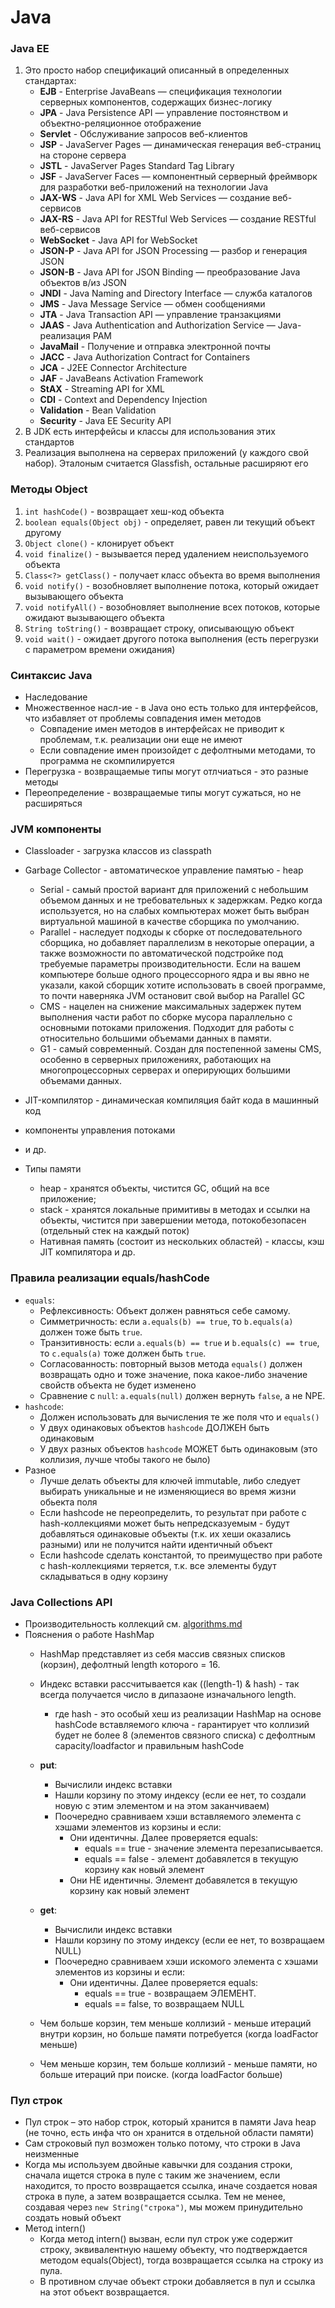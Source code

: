 # Java

### Java EE
1. Это просто набор спецификаций описанный в определенных стандартах:
    + **EJB** - Enterprise JavaBeans — спецификация технологии серверных компонентов, содержащих бизнес-логику
    + **JPA** - Java Persistence API — управление постоянством и объектно-реляционное отображение
    + **Servlet** - Обслуживание запросов веб-клиентов
    + **JSP** - JavaServer Pages — динамическая генерация веб-страниц на стороне сервера
    + **JSTL** - JavaServer Pages Standard Tag Library
    + **JSF** - JavaServer Faces — компонентный серверный фреймворк для разработки веб-приложений на технологии Java
    + **JAX-WS** - Java API for XML Web Services — создание веб-сервисов
    + **JAX-RS** - Java API for RESTful Web Services — создание RESTful веб-сервисов
    + **WebSocket** - Java API for WebSocket
    + **JSON-P** - Java API for JSON Processing — разбор и генерация JSON
    + **JSON-B** - Java API for JSON Binding — преобразование Java объектов в/из JSON
    + **JNDI** - Java Naming and Directory Interface — служба каталогов
    + **JMS** - Java Message Service — обмен сообщениями
    + **JTA** - Java Transaction API — управление транзакциями
    + **JAAS** - Java Authentication and Authorization Service — Java-реализация PAM	
    + **JavaMail** - Получение и отправка электронной почты
    + **JACC** - Java Authorization Contract for Containers
    + **JCA** - J2EE Connector Architecture
    + **JAF** - JavaBeans Activation Framework
    + **StAX** - Streaming API for XML
    + **CDI** - Context and Dependency Injection
    + **Validation** - Bean Validation
    + **Security** - Java EE Security API
1. В JDK есть интерфейсы и классы для использования этих стандартов
1. Реализация выполнена на серверах приложений (у каждого свой набор). Эталоным считается Glassfish, остальные расширяют его

### Методы Object
1. `int hashCode()` - возвращает хеш-код объекта
1. `boolean equals(Object obj)` - определяет, равен ли текущий объект другому
1. `Object clone()` - клонирует объект
1. `void finalize()` - вызывается перед удалением неиспользуемого объекта
1. `Class<?> getClass()` - получает класс объекта во время выполнения
1. `void notify()` - возобновляет выполнение потока, который ожидает вызывающего объекта
1. `void notifyAll()` - возобновляет выполнение всех потоков, которые ожидают вызывающего объекта
1. `String toString()` - возвращает строку, описывающую объект
1. `void wait()` - ожидает другого потока выполнения (есть перегрузки с параметром времени ожидания)

### Синтаксис Java
+ Наследование
+ Множественное насл-ие - в Java оно есть только для интерфейсов, что избавляет от проблемы совпадения имен методов
    + Совпадение имен методов в интерфейсах не приводит к проблемам, т.к. реализации они еще не имеют
    + Если совпадение имен произойдет с дефолтными методами, то программа не скомпилируется
+ Перегрузка - возвращаемые типы могут отлчиаться - это разные методы
+ Переопределение - возвращаемые типы могут сужаться, но не расширяться

### JVM компоненты
+ Classloader - загрузка классов из classpath
+ Garbage Collector - автоматическое управление памятью - heap
    + Serial - самый простой вариант для приложений с небольшим объемом данных и не требовательных к задержкам. Редко когда используется, но на слабых компьютерах может быть выбран виртуальной машиной в качестве сборщика по умолчанию.
    + Parallel - наследует подходы к сборке от последовательного сборщика, но добавляет параллелизм в некоторые операции, а также возможности по автоматической подстройке под требуемые параметры производительности. Если на вашем компьютере больше одного процессорного ядра и вы явно не указали, какой сборщик хотите использовать в своей программе, то почти наверняка JVM остановит свой выбор на Parallel GC
    + CMS - нацелен на снижение максимальных задержек путем выполнения части работ по сборке мусора параллельно с основными потоками приложения. Подходит для работы с относительно большими объемами данных в памяти.
    + G1 - самый современный. Создан для постепенной замены CMS, особенно в серверных приложениях, работающих на многопроцессорных серверах и оперирующих большими объемами данных.
+ JIT-компилятор - динамическая компиляция байт кода в машинный код
+ компоненты управления потоками
+ и др.

+ Типы памяти
    + heap - хранятся объекты, чистится GC, общий на все приложение;
    + stack - хранятся локальные примитивы в методах и ссылки на объекты, чистится при завершении метода, потокобезопасен (отдельный стек на каждый поток)
    + Нативная память (состоит из нескольких областей) - классы, кэш JIT компилятора и др.
    
### Правила реализации equals/hashCode
+ `equals`:
    + Рефлексивность: Объект должен равняться себе самому.
    + Симметричность: если `a.equals(b) == true`, то `b.equals(a)` должен тоже быть `true`.
    + Транзитивность: если `a.equals(b) == true` и `b.equals(c) == true`, то `c.equals(a)` тоже должен быть `true`.
    + Согласованность: повторный вызов метода `equals()` должен возвращать одно и тоже значение, пока какое-либо значение свойств объекта не будет изменено
    + Сравнение с `null`: `a.equals(null)` должен вернуть `false`, а не NPE.
+ `hashcode`:
    + Должен использовать для вычисления те же поля что и `equals()`
    + У двух одинаковых объектов `hashcode` ДОЛЖЕН быть одинаковым
    + У двух разных объектов `hashcode` МОЖЕТ быть одинаковым (это коллизия, лучше чтобы такого не было)
+ Разное
    + Лучше делать объекты для ключей immutable, либо следует выбирать уникальные и не изменяющиеся во время жизни обьекта поля
    + Если hashcode не переопределить, то результат при работе с hash-коллекциями может быть непредсказуемым - будут добавляться одинаковые объекты (т.к. их хеши оказались разными) или не получится найти идентичный объект
    + Если hashcode сделать константой, то преимущество при работе с hash-коллекциями теряется, т.к. все элементы будут складываться в одну корзину

### Java Collections API
+ Производительность коллекций см. [algorithms.md](../algorithms.md)
+ Пояснения о работе HashMap   
	+ HashMap представляет из себя массив связных списков (корзин), дефолтный length которого = 16.
	+ Индекс вставки рассчитывается как ((length-1) & hash) - так всегда получается число в дипазаоне изначального length.
	    + где hash - это особый хеш из реализации HashMap на основе hashCode вставляемого ключа - гарантирует что коллизий будет не более 8 (элементов связного списка) с дефолтным capacity/loadfactor и правильным hashCode

	+ **put**:
	    + Вычислили индекс вставки
	    + Нашли корзину по этому индексу (если ее нет, то создали новую с этим элементом и на этом заканчиваем)
	    + Поочередно сравниваем хэши вставляемого элемента с хэшами элементов из корзины и если:
	    	+ Они идентичны. Далее проверяется equals:
	    	    + equals == true - значение элемента перезаписывается.
	    	    + equals == false - элемент добавялется в текущую корзину как новый элемент
	    	+ Они НЕ идентичны. Элемент добавялется в текущую корзину как новый элемент

	+ **get**:
        + Вычислили индекс вставки
        + Нашли корзину по этому индексу (если ее нет, то возвращаем NULL)
        + Поочередно сравниваем хэши искомого элемента с хэшами элементов из корзины и если:
            + Они идентичны. Далее проверяется equals:
                + equals == true - возвращаем ЭЛЕМЕНТ.
                + equals == false, то возвращаем NULL

    + Чем больше корзин, тем меньше коллизий - меньше итераций внутри корзин, но больше памяти потребуется (когда loadFactor меньше) 
    + Чем меньше корзин, тем больше коллизий - меньше памяти, но больше итераций при поиске. (когда loadFactor больше)

### Пул строк
+ Пул строк – это набор строк, который хранится в памяти Java heap (не точно, есть инфа что он хранится в отдельной области памяти)
+ Сам строковый пул возможен только потому, что строки в Java неизменные
+ Когда мы используем двойные кавычки для создания строки, сначала ищется строка в пуле с таким же значением, если находится, то просто возвращается ссылка, иначе создается новая строка в пуле, а затем возвращается ссылка. Тем не менее, создавая через ```new String("строка")```, мы можем принудительно создать новый объект
+ Метод intern()
    + Когда метод intern() вызван, если пул строк уже содержит строку, эквивалентную нашему объекту, что подтверждается методом equals(Object), тогда возвращается ссылка на строку из пула. 
    + В противном случае объект строки добавляется в пул и ссылка на этот объект возвращается.
